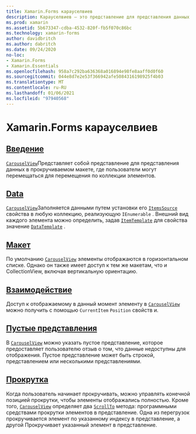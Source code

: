 ```yaml
---
title: Xamarin.Forms карауселвиев
description: Карауселвиев — это представление для представления данных в прокручиваемом макете, где пользователи могут перемещаться для перемещения по коллекции элементов.
ms.prod: xamarin
ms.assetid: 5b673347-cdba-4532-820f-fb5f070c86bc
ms.technology: xamarin-forms
author: davidbritch
ms.author: dabritch
ms.date: 09/24/2020
no-loc:
- Xamarin.Forms
- Xamarin.Essentials
ms.openlocfilehash: 958a7c292ba636368a016894e98fe8aaff0d0f60
ms.sourcegitcommit: 044e8d7e2e53f366942afe5084316198925f4b03
ms.translationtype: MT
ms.contentlocale: ru-RU
ms.lasthandoff: 01/06/2021
ms.locfileid: "97940568"
---
```

# <a name="no-locxamarinforms-carouselview"></a>Xamarin.Forms карауселвиев

## <a name="introduction"></a>[Введение](introduction.md)

[`CarouselView`](xref:Xamarin.Forms.CarouselView)Представляет собой представление для представления данных в прокручиваемом макете, где пользователи могут перемещаться для перемещения по коллекции элементов.

## <a name="data"></a>[Data](populate-data.md)

[`CarouselView`](xref:Xamarin.Forms.CarouselView)Заполняется данными путем установки его [`ItemsSource`](xref:Xamarin.Forms.ItemsView.ItemsSource) свойства в любую коллекцию, реализующую `IEnumerable` . Внешний вид каждого элемента можно определить, задав [`ItemTemplate`](xref:Xamarin.Forms.ItemsView.ItemTemplate) для свойства значение [`DataTemplate`](xref:Xamarin.Forms.DataTemplate) .

## <a name="layout"></a>[Макет](layout.md)

По умолчанию [`CarouselView`](xref:Xamarin.Forms.CarouselView) элементы отображаются в горизонтальном списке. Однако он также имеет доступ к тем же макетам, что и CollectionView, включая вертикальную ориентацию.

## <a name="interaction"></a>[Взаимодействие](interaction.md)

Доступ к отображаемому в данный момент элементу в [`CarouselView`](xref:Xamarin.Forms.CarouselView) можно получить с помощью `CurrentItem` `Position` свойств и.

## <a name="empty-views"></a>[Пустые представления](emptyview.md)

В [`CarouselView`](xref:Xamarin.Forms.CarouselView) можно указать пустое представление, которое предоставляет пользователю отзыв о том, что данные недоступны для отображения. Пустое представление может быть строкой, представлением или несколькими представлениями.

## <a name="scrolling"></a>[Прокрутка](scrolling.md)

Когда пользователь начинает прокручивать, можно управлять конечной позицией прокрутки, чтобы элементы отображались полностью. Кроме того, [`CarouselView`](xref:Xamarin.Forms.CarouselView) определяет два [`ScrollTo`](xref:Xamarin.Forms.ItemsView.ScrollTo*) метода: программными средствами прокрутки элементов в представление. Одна из перегрузок прокручивается элемент по указанному индексу в представление, а другой Прокручивает указанный элемент в представление.

